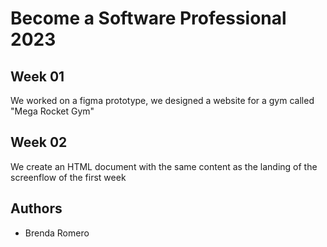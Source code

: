 # Become a Software Professional 2023

## Week 01
We worked on a figma prototype, we designed a website for a gym called "Mega Rocket Gym"

## Week 02
We create an HTML document with the same content as the landing of the screenflow of the first week

## Authors
- Brenda Romero